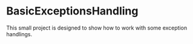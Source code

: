 # BasicExceptionsHandling

This small project is designed to show how to work with some exception handlings.
